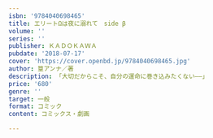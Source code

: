 ```yaml
---
isbn: '9784040698465'
title: エリートΩは夜に溺れて　side β
volume: ''
series: ''
publisher: ＫＡＤＯＫＡＷＡ
pubdate: '2018-07-17'
cover: 'https://cover.openbd.jp/9784040698465.jpg'
author: 篁アンナ／著
description: 「大切だからこそ、自分の運命に巻き込みたくない――」
price: '680'
genre: ''
target: 一般
format: コミック
content: コミックス・劇画

---
```


